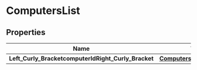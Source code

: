 # ComputersList

## Properties
Name | Type | Description | Notes
------------ | ------------- | ------------- | -------------
**Left_Curly_BracketcomputerIdRight_Curly_Bracket** | [**ComputersListComputerId**](ComputersListComputerId.md) |  |  [optional]
